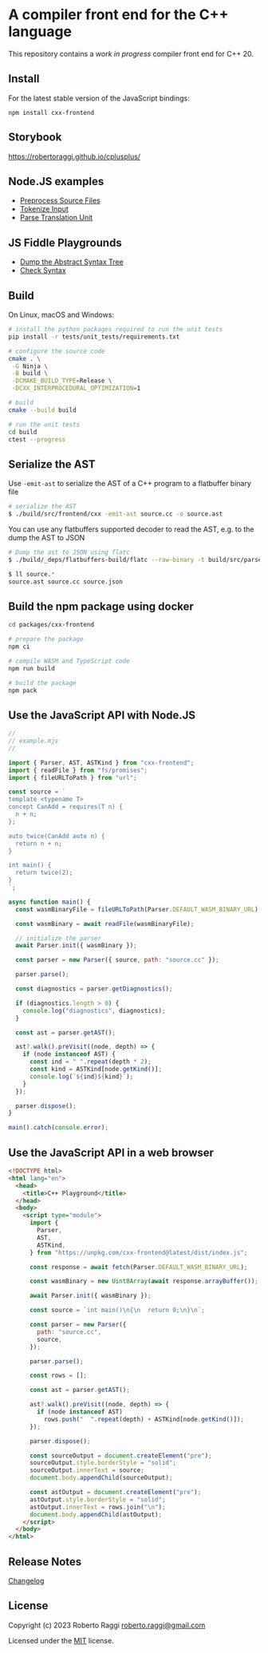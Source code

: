 # A compiler front end for the C++ language

This repository contains a _work in progress_ compiler front end for C++ 20.

## Install

For the latest stable version of the JavaScript bindings:

```
npm install cxx-frontend
```

## Storybook

https://robertoraggi.github.io/cplusplus/

## Node.JS examples

- [Preprocess Source Files](./packages/cxx-frontend/examples/preprocess.mjs)
- [Tokenize Input](./packages/cxx-frontend/examples/tokenize.mjs)
- [Parse Translation Unit](./packages/cxx-frontend/examples/unit.mjs)

## JS Fiddle Playgrounds

- [Dump the Abstract Syntax Tree](https://jsfiddle.net/4x9yvw6s)
- [Check Syntax](https://jsfiddle.net/dfeLvy4a)

## Build

On Linux, macOS and Windows:

```sh
# install the python packages required to run the unit tests
pip install -r tests/unit_tests/requirements.txt

# configure the source code
cmake . \
 -G Ninja \
 -B build \
 -DCMAKE_BUILD_TYPE=Release \
 -DCXX_INTERPROCEDURAL_OPTIMIZATION=1

# build
cmake --build build

# run the unit tests
cd build
ctest --progress
```

## Serialize the AST

Use `-emit-ast` to serialize the AST of a C++ program to a flatbuffer binary file

```sh
# serialize the AST
$ ./build/src/frontend/cxx -emit-ast source.cc -o source.ast
```

You can use any flatbuffers supported decoder to read the AST, e.g. to the dump the AST to JSON

```sh
# Dump the ast to JSON using flatc
$ ./build/_deps/flatbuffers-build/flatc --raw-binary -t build/src/parser/cxx/ast.bfbs  -- source.ast

$ ll source.*
source.ast source.cc source.json
```

## Build the npm package using docker

```sh
cd packages/cxx-frontend

# prepare the package
npm ci

# compile WASM and TypeScript code
npm run build

# build the package
npm pack
```

## Use the JavaScript API with Node.JS

```js
//
// example.mjs
//

import { Parser, AST, ASTKind } from "cxx-frontend";
import { readFile } from "fs/promises";
import { fileURLToPath } from "url";

const source = `
template <typename T>
concept CanAdd = requires(T n) {
  n + n;
};

auto twice(CanAdd auto n) {
  return n + n;
}

int main() {
  return twice(2);
}
`;

async function main() {
  const wasmBinaryFile = fileURLToPath(Parser.DEFAULT_WASM_BINARY_URL);

  const wasmBinary = await readFile(wasmBinaryFile);

  // initialize the parser
  await Parser.init({ wasmBinary });

  const parser = new Parser({ source, path: "source.cc" });

  parser.parse();

  const diagnostics = parser.getDiagnostics();

  if (diagnostics.length > 0) {
    console.log("diagnostics", diagnostics);
  }

  const ast = parser.getAST();

  ast?.walk().preVisit((node, depth) => {
    if (node instanceof AST) {
      const ind = " ".repeat(depth * 2);
      const kind = ASTKind[node.getKind()];
      console.log(`${ind}${kind}`);
    }
  });

  parser.dispose();
}

main().catch(console.error);
```

## Use the JavaScript API in a web browser

```html
<!DOCTYPE html>
<html lang="en">
  <head>
    <title>C++ Playground</title>
  </head>
  <body>
    <script type="module">
      import {
        Parser,
        AST,
        ASTKind,
      } from "https://unpkg.com/cxx-frontend@latest/dist/index.js";

      const response = await fetch(Parser.DEFAULT_WASM_BINARY_URL);

      const wasmBinary = new Uint8Array(await response.arrayBuffer());

      await Parser.init({ wasmBinary });

      const source = `int main()\n{\n  return 0;\n}\n`;

      const parser = new Parser({
        path: "source.cc",
        source,
      });

      parser.parse();

      const rows = [];

      const ast = parser.getAST();

      ast?.walk().preVisit((node, depth) => {
        if (node instanceof AST)
          rows.push("  ".repeat(depth) + ASTKind[node.getKind()]);
      });

      parser.dispose();

      const sourceOutput = document.createElement("pre");
      sourceOutput.style.borderStyle = "solid";
      sourceOutput.innerText = source;
      document.body.appendChild(sourceOutput);

      const astOutput = document.createElement("pre");
      astOutput.style.borderStyle = "solid";
      astOutput.innerText = rows.join("\n");
      document.body.appendChild(astOutput);
    </script>
  </body>
</html>
```

## Release Notes

[Changelog](CHANGELOG.md)

## License

Copyright (c) 2023 Roberto Raggi roberto.raggi@gmail.com

Licensed under the [MIT](LICENSE) license.
